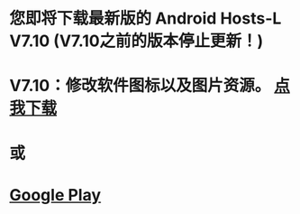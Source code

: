 您即将下载最新版的 Android Hosts-L V7.10 (V7.10之前的版本停止更新！)
===============
V7.10：修改软件图标以及图片资源。
[点我下载](https://github.com/lack006/Android-Hosts-L/raw/master/apk/Android_Hosts-L.apk)
===============
或
===============
[Google Play](https://play.google.com/store/apps/details?id=com.lack006.hosts_l)
===============


